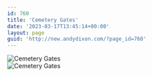 ```yaml
---
id: 760
title: 'Cemetery Gates'
date: '2023-03-17T13:45:14+00:00'
layout: page
guid: 'http://new.andydixon.com/?page_id=760'
---
```


![Cemetery Gates](https://i0.wp.com/assets.g8x2.ldn.idrivee2-23.com/posters/Cemetery%20Gates%2001.jpg?w=1200&ssl=1 "Cemetery Gates")  
![Cemetery Gates](https://i0.wp.com/assets.g8x2.ldn.idrivee2-23.com/posters/Cemetery%20Gates%2002.jpg?w=1200&ssl=1 "Cemetery Gates")